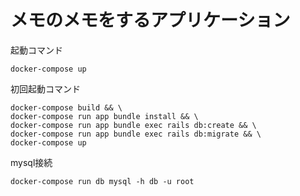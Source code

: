 # メモのメモをするアプリケーション

起動コマンド
```
docker-compose up
```

初回起動コマンド
```
docker-compose build && \
docker-compose run app bundle install && \
docker-compose run app bundle exec rails db:create && \
docker-compose run app bundle exec rails db:migrate && \
docker-compose up
```

mysql接続
```
docker-compose run db mysql -h db -u root
```
